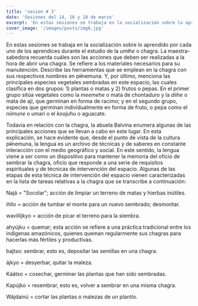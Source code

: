 ```yaml
---
title: 'sesion # 3'
date: 'Sesiones del 14, 16 y 18 de marzo'
excerpt: 'En estas sesiones se trabaja en la socialización sobre lo aprendido por cada uno de los aprendices durante el estudio de la *um~~i~~he* o chagra.'
cover_image: '/images/posts/img6.jpg'
---
```

En estas sesiones se trabaja en la socialización sobre lo aprendido por cada uno de los aprendices durante el estudio de la *um~~i~~he* o chagra. La maestra-sabedora recuerda cuáles son las acciones que deben ser realizadas a la hora de abrir una chagra. Se refiere a los materiales necesarios para su manutención. Describe las herramientas que se emplean en la chagra con sus respectivos nombres en p~~íí~~nemuna. Y, por último, menciona las principales especies vegetales sembradas en este espacio, las cuales clasifica en dos grupos: 1) plantas o matas y 2) frutos o pepas. En el primer grupo sitúa vegetales como la *meemehe* o mata de chontaduro y la *diihe* o mata de ají, que germinan en forma de racimo; y en el segundo grupo, especies que germinan individualmente en forma de fruto, o pepa como el *niimune* o umarí o el *koojuhu* o aguacate.

Todavía en relación con la chagra, la abuela Balvina enumera algunas de las principales acciones que se llevan a cabo en este lugar. En esta explicación, se hace evidente que, desde el punto de vista de la cultura p~~íí~~nemuna, la lengua es un archivo de técnicas y de saberes en constante interacción con el medio geográfico y social. En este sentido, la lengua viene a ser como un dispositivo para mantener la memoria del oficio de sembrar la chagra, oficio que responde a una serie de requisitos espirituales y de técnicas de intervención del espacio. Algunas de las etapas de esta técnica de intervención del espacio vienen caracterizadas en la lista de tareas relativas a la chagra que se transcribe a continuación:

Najá = "Socolar"; acción de limpiar un terreno de matas y hierbas inútiles.

ihllo = acción de tumbar el monte para un nuevo sembrado; desmontar.

wavillíjkyo = acción de picar el terreno para la siembra.

ahyújku = quemar; esta acción se refiere a una práctica tradicional entre los indígenas amazónicos, quienes queman regularmente sus chagras para hacerlas más fértiles y productivas. 

bajtso: sembrar, esto es, depositar las semillas en una chagra.

ájkyo = desyerbar, quitar la maleza.

Káátso = cosechar, germinar las plantas que han sido sembradas.

Kapújko = resembrar, esto es, volver a sembrar en una misma chagra.

Wájdainú = cortar las plantas o malezas de un plantío. 